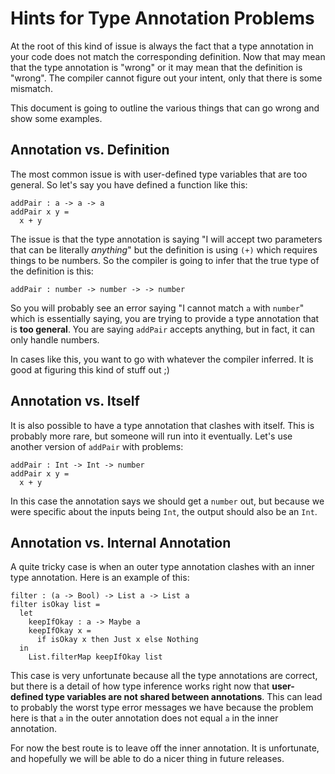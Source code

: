 # Hints for Type Annotation Problems

At the root of this kind of issue is always the fact that a type annotation in your code does not match the corresponding definition. Now that may mean that the type annotation is "wrong" or it may mean that the definition is "wrong". The compiler cannot figure out your intent, only that there is some mismatch.

This document is going to outline the various things that can go wrong and show some examples.

## Annotation vs. Definition

The most common issue is with user-defined type variables that are too general. So let's say you have defined a function like this:

```gren
addPair : a -> a -> a
addPair x y =
  x + y
```

The issue is that the type annotation is saying "I will accept two parameters that can be literally _anything_" but the definition is using `(+)` which requires things to be numbers. So the compiler is going to infer that the true type of the definition is this:

```gren
addPair : number -> number -> -> number
```

So you will probably see an error saying "I cannot match `a` with `number`" which is essentially saying, you are trying to provide a type annotation that is **too general**. You are saying `addPair` accepts anything, but in fact, it can only handle numbers.

In cases like this, you want to go with whatever the compiler inferred. It is good at figuring this kind of stuff out ;)

## Annotation vs. Itself

It is also possible to have a type annotation that clashes with itself. This is probably more rare, but someone will run into it eventually. Let's use another version of `addPair` with problems:

```gren
addPair : Int -> Int -> number
addPair x y =
  x + y
```

In this case the annotation says we should get a `number` out, but because we were specific about the inputs being `Int`, the output should also be an `Int`.

## Annotation vs. Internal Annotation

A quite tricky case is when an outer type annotation clashes with an inner type annotation. Here is an example of this:

```gren
filter : (a -> Bool) -> List a -> List a
filter isOkay list =
  let
    keepIfOkay : a -> Maybe a
    keepIfOkay x =
      if isOkay x then Just x else Nothing
  in
    List.filterMap keepIfOkay list
```

This case is very unfortunate because all the type annotations are correct, but there is a detail of how type inference works right now that **user-defined type variables are not shared between annotations**. This can lead to probably the worst type error messages we have because the problem here is that `a` in the outer annotation does not equal `a` in the inner annotation.

For now the best route is to leave off the inner annotation. It is unfortunate, and hopefully we will be able to do a nicer thing in future releases.
